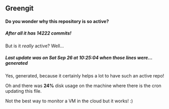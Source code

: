 ## Greengit

#### Do you wonder why this repository is so active?

##### After all it has 14222 commits!

But is it *really* active? Well...

##### Last update was on Sat Sep 26 at 10:25:04 when those lines were... generated

Yes, generated, because it certainly helps a lot to have such an active repo!

Oh and there was **24%** disk usage on the machine
where there is the cron updating this file.

Not the best way to monitor a VM in the cloud but it works! :)
